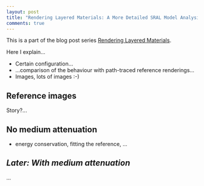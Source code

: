 ```yaml
---
layout: post
title: "Rendering Layered Materials: A More Detailed SRAL Model Analysis"
comments: true
---
```


This is a part of the blog post series [Rendering Layered Materials](rendering-layered-materials.html).

Here I explain...

- Certain configuration...
- ...comparison of the behaviour with path-traced reference renderings...
- Images, lots of images :-)

## Reference images

Story?...

## No medium attenuation

- energy conservation, fitting the reference, ...

## *Later: With medium attenuation*

...